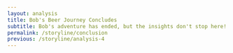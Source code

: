 ```yaml
---
layout: analysis
title: Bob's Beer Journey Concludes
subtitle: Bob's adventure has ended, but the insights don't stop here! Explore a special beer proposition for EPFL's Satellite bar.
permalink: /storyline/conclusion
previous: /storyline/analysis-4
---
```

